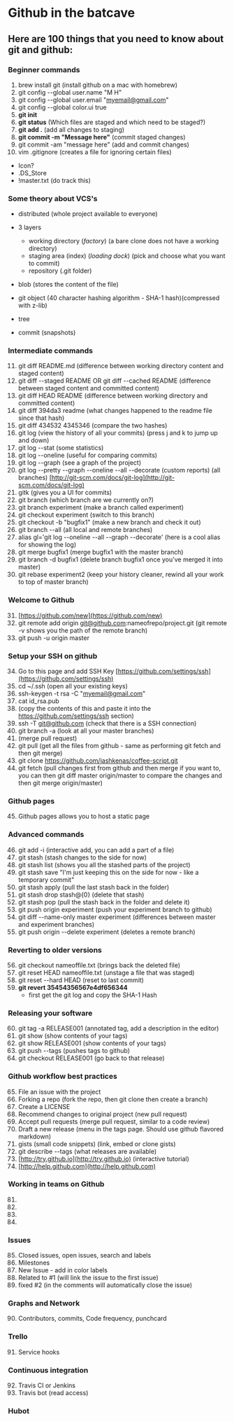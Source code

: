 # Github in the batcave

## Here are 100 things that you need to know about git and github:

### Beginner commands
1. brew install git (install github on a mac with homebrew)
2. git config --global user.name "M H"
3. git config --global user.email "myemail@gmail.com"
4. git config --global color.ui true
5. **git init**
6. **git status** (Which files are staged and which need to be staged?)
7. **git add .** (add all changes to staging)
8. **git commit -m "Message here"** (commit staged changes)
9. git commit -am "message here" (add and commit changes)
10. vim .gitignore (creates a file for ignoring certain files)
  - Icon?
  - .DS_Store
  - !master.txt (do track this)

### Some theory about VCS's
  - distributed (whole project available to everyone)
  - 3 layers
    - working directory (*factory*) (a bare clone does not have a working directory)
    - staging area (index) (*loading dock*) (pick and choose what you want to commit)
    - repository (.git folder)

  - blob (stores the content of the file)
  - git object (40 character hashing algorithm - SHA-1 hash)(compressed with z-lib)
  - tree
  - commit (snapshots)

  ### Intermediate commands
11. git diff README.md (difference between working directory content and staged content)
12. git diff --staged README OR git diff --cached README (difference between staged content and committed content)
13. git diff HEAD README (difference between working directory and committed content)
14. git diff 394da3 readme (what changes happened to the readme file since that hash)
15. git diff 434532 4345346 (compare the two hashes)
16. git log (view the history of all your commits) (press j and k to jump up and down)
17. git log --stat (some statistics)
18. git log --oneline (useful for comparing commits)
19. git log --graph (see a graph of the project)
20. git log --pretty --graph --oneline --all --decorate (custom reports) (all branches) [http://git-scm.com/docs/git-log](http://git-scm.com/docs/git-log)
21. gitk (gives you a UI for commits)
22. git branch (which branch are we currently on?)
23. git branch experiment (make a branch called experiment)
24. git checkout experiment (switch to this branch)
25. git checkout -b "bugfix1" (make a new branch and check it out)
26. git branch --all (all local and remote branches)
27. alias gl='git log --oneline --all --graph --decorate' (here is a cool alias for showing the log)
28. git merge bugfix1 (merge bugfix1 with the master branch)
29. git branch -d bugfix1 (delete branch bugfix1 once you've merged it into master)
30. git rebase experiment2 (keep your history cleaner, rewind all your work to top of master branch)

  ### Welcome to Github

31. [https://github.com/new](https://github.com/new)
32. git remote add origin git@github.com:nameofrepo/project.git (git remote -v shows you the path of the remote branch)
33. git push -u origin master

  ### Setup your SSH on github
34. Go to this page and add SSH Key [https://github.com/settings/ssh](https://github.com/settings/ssh)
35. cd ~/.ssh (open all your existing keys)
36. ssh-keygen -t rsa -C "myemail@gmail.com"
37. cat id_rsa.pub
38. (copy the contents of this and paste it into the https://github.com/settings/ssh section)
39. ssh -T git@github.com (check that there is a SSH connection)
40. git branch -a (look at all your master branches)
41. (merge pull request)
42. git pull (get all the files from github - same as performing git fetch and then git merge)
43. git clone https://github.com/jashkenas/coffee-script.git
44. git fetch (pull changes first from github and then merge if you want to, you can then git diff master origin/master to compare the changes and then git merge origin/master)

  ### Github pages
45. Github pages allows you to host a static page

  ### Advanced commands
46. git add -i (interactive add, you can add a part of a file)
47. git stash (stash changes to the side for now)
48. git stash list (shows you all the stashed parts of the project)
49. git stash save "I'm just keeping this on the side for now - like a temporary commit"
50. git stash apply (pull the last stash back in the folder)
41. git stash drop stash@{0} (delete that stash)
52. git stash pop (pull the stash back in the folder and delete it)
53. git push origin experiment (push your experiment branch to github)
54. git diff --name-only master experiment (differences between master and experiment branches)
55. git push origin --delete experiment (deletes a remote branch)

  ### Reverting to older versions
56. git checkout nameoffile.txt (brings back the deleted file)
57. git reset HEAD nameoffile.txt (unstage a file that was staged)
58. git reset --hard HEAD (reset to last commit)
59. **git revert 35454356567e4df656344**
    - first get the git log and copy the SHA-1 Hash

  ### Releasing your software
60. git tag -a RELEASE001 (annotated tag, add a description in the editor)
61. git show (show contents of your tags)
62. git show RELEASE001 (show contents of your tags)
63. git push --tags (pushes tags to github)
64. git checkout RELEASE001 (go back to that release)

  ### Github workflow best practices
65. File an issue with the project
66. Forking a repo (fork the repo, then git clone then create a branch)
67. Create a LICENSE
68. Recommend changes to original project (new pull request)
70. Accept pull requests (merge pull request, similar to a code review)
71. Draft a new release (menu in the tags page. Should use github flavored markdown)
72. gists (small code snippets) (link, embed or clone gists)
73. git describe --tags (what releases are available)
74. [http://try.github.io](http://try.github.io) (interactive tutorial)
75. [http://help.github.com](http://help.github.com)

  ### Working in teams on Github
81.
82.
83.
84.

  ### Issues
85. Closed issues, open issues, search and labels
86. Milestones
87. New Issue - add in color labels
88. Related to \#1 (will link the issue to the first issue)
89. fixed \#2 (in the comments will automatically close the issue)


  ### Graphs and Network
90. Contributors, commits, Code frequency, punchcard

  ### Trello
91. Service hooks

  ### Continuous integration
92. Travis CI or Jenkins
93. Travis bot (read access)

  ### Hubot
